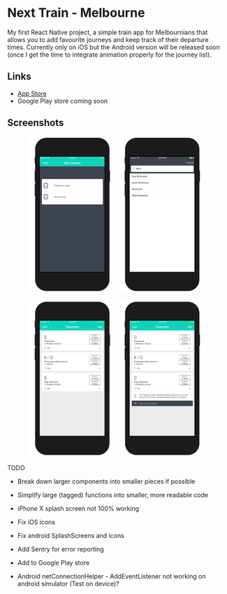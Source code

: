 # Next Train - Melbourne
My first React Native project, a simple train app for Melbournians that allows you to add favourite journeys and keep track of their departure times. Currently only on iOS but the Android version will be released soon (once I get the time to integrate animation properly for the journey list).

## Links
- [App Store](https://itunes.apple.com/us/app/next-train/id1299647913?ls=1&mt=8)
- Google Play store coming soon

## Screenshots
<p align="center">
  <img src="https://github.com/dshaw1/next-train-rn/blob/master/docs/assets/screenshot_1.png" width="40%" height="auto" alt="Next Train screenshot 1"/>
  <img src="https://github.com/dshaw1/next-train-rn/blob/master/docs/assets/screenshot_2.png" width="40%" height="auto" alt="Next Train screenshot 2"/>
</p>

<p align="center">
  <img src="https://github.com/dshaw1/next-train-rn/blob/master/docs/assets/screenshot_3.png" width="40%" height="auto" alt="Next Train screenshot 3"/>
  <img src="https://github.com/dshaw1/next-train-rn/blob/master/docs/assets/screenshot_4.png" width="40%" height="auto" alt="Next Train screenshot 4"/>
</p>

TODO
- Break down larger components into smaller pieces if possible
- Simplify large (tagged) functions into smaller, more readable code

- iPhone X splash screen not 100% working
- Fix iOS icons
- Fix android SplashScreens and icons
- Add Sentry for error reporting
- Add to Google Play store
- Android netConnectionHelper - AddEventListener not working on android simulator (Test on device)?
